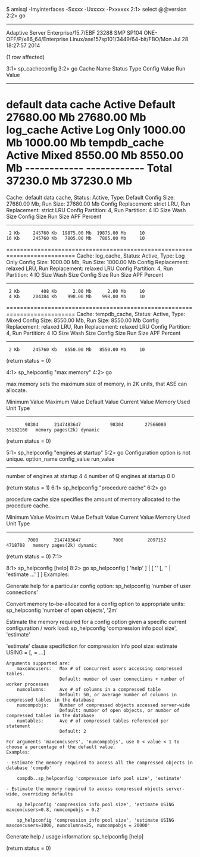 $ amisql -Imyinterfaces -Sxxxx -Uxxxxx -Pxxxxxx
2:1> select @@version
2:2> go
                                                                                                                                                                                                                
 ---------------------------------------------------------------------------------------------------------------------------------------------------------------------------------------------------------------------------------------------------------------
 Adaptive Server Enterprise/15.7/EBF 23288 SMP SP104  ONE-OFF/P/x86_64/Enterprise Linux/ase157sp101/3449/64-bit/FBO/Mon Jul 28 18:27:57 2014                                                                    

(1 row affected)

3:1> sp_cacheconfig
3:2> go
 Cache Name         Status   Type     Config Value   Run Value
 ------------------ -------- -------- -------------- ------------
 default data cache Active   Default   27680.00 Mb    27680.00 Mb
 log_cache          Active   Log Only   1000.00 Mb     1000.00 Mb
 tempdb_cache       Active   Mixed      8550.00 Mb     8550.00 Mb
                                    ------------ ------------
                            Total    37230.0 Mb   37230.0 Mb
==========================================================================
Cache: default data cache,   Status: Active,   Type: Default
      Config Size: 27680.00 Mb,   Run Size: 27680.00 Mb
      Config Replacement: strict LRU,   Run Replacement: strict LRU
      Config Partition:            4,   Run Partition:            4
 IO Size  Wash Size     Config Size  Run Size     APF Percent
 -------- ------------- ------------ ------------ -----------
     2 Kb     245760 Kb  19875.00 Mb  19875.00 Mb     10
    16 Kb     245760 Kb   7805.00 Mb   7805.00 Mb     10
==========================================================================
Cache: log_cache,   Status: Active,   Type: Log Only
      Config Size: 1000.00 Mb,   Run Size: 1000.00 Mb
      Config Replacement: relaxed LRU,   Run Replacement: relaxed LRU
      Config Partition:            4,   Run Partition:            4
 IO Size  Wash Size     Config Size  Run Size     APF Percent
 -------- ------------- ------------ ------------ -----------
     2 Kb        408 Kb      2.00 Mb      2.00 Mb     10
     4 Kb     204384 Kb    998.00 Mb    998.00 Mb     10
==========================================================================
Cache: tempdb_cache,   Status: Active,   Type: Mixed
      Config Size: 8550.00 Mb,   Run Size: 8550.00 Mb
      Config Replacement: relaxed LRU,   Run Replacement: relaxed LRU
      Config Partition:            4,   Run Partition:            4
 IO Size  Wash Size     Config Size  Run Size     APF Percent
 -------- ------------- ------------ ------------ -----------
     2 Kb     245760 Kb   8550.00 Mb   8550.00 Mb     10

(return status = 0)

4:1> sp_helpconfig "max memory"
4:2> go

max memory sets the maximum size of memory, in 2K units, that ASE can allocate.

 Minimum Value   Maximum Value   Default Value   Current Value   Memory Used   Unit             Type
 --------------- --------------- --------------- --------------- ------------- ---------------- -------
           98304      2147483647           98304        27566080    55132160   memory pages(2k) dynamic


(return status = 0)

5:1> sp_helpconfig "engines at startup"
5:2> go
Configuration option is not unique.
 option_name                    config_value run_value
 ------------------------------ ------------ -----------
 number of engines at startup             4            4
 number of Q engines at startup           0            0

(return status = 1)
6:1> sp_helpconfig "procedure cache"
6:2> go

procedure cache size specifies the amount of memory allocated to the procedure cache.

 Minimum Value   Maximum Value   Default Value   Current Value   Memory Used   Unit             Type
 --------------- --------------- --------------- --------------- ------------- ---------------- -------
            7000      2147483647            7000         2097152     4718788   memory pages(2k) dynamic


(return status = 0)
7:1>

8:1> sp_helpconfig [help]
8:2> go
sp_helpconfig [ 'help' ] | [ '<config option name>' [, '<memory size>' | 'estimate ...' ] ]
Examples:

Generate help for a particular config option:
  sp_helpconfig 'number of user connections'

Convert memory to-be-allocated for a config option to appropriate units:
  sp_helpconfig 'number of open objects', '2m'

Estimate the memory required for a config option given a specific current configuration / work load:
  sp_helpconfig 'compression info pool size', 'estimate'

  'estimate' clause specifiction for compression info pool size:
    estimate USING <arg> = <value> [, <arg> = <value> ...]

    Arguments supported are:
        maxconcusers:   Max # of concurrent users accessing compressed tables.
                        Default: number of user connections + number of worker processes
        numcolumns:     Ave # of columns in a compressed table
                        Default: 50, or average number of columns in compressed tables in the database
        numcompobjs:    Number of compressed objects accessed server-wide
                        Default: number of open objects, or number of compressed tables in the database
        numtables:      Ave # of compressed tables referenced per statement
                        Default: 2

    For arguments 'maxconcusers', 'numcompobjs', use 0 < value < 1 to choose a percentage of the default value.
    Examples:

    - Estimate the memory required to access all the compressed objects in database 'compdb'

        compdb..sp_helpconfig 'compression info pool size', 'estimate'

    - Estimate the memory required to access compressed objects server-wide, overriding defaults

        sp_helpconfig 'compression info pool size', 'estimate USING maxconcusers=0.8, numcompobjs = 0.2'

        sp_helpconfig 'compression info pool size', 'estimate USING maxconcusers=1000, numcolumns=25, numcompobjs = 20000'

Generate help / usage information:
  sp_helpconfig [help]

(return status = 0)
